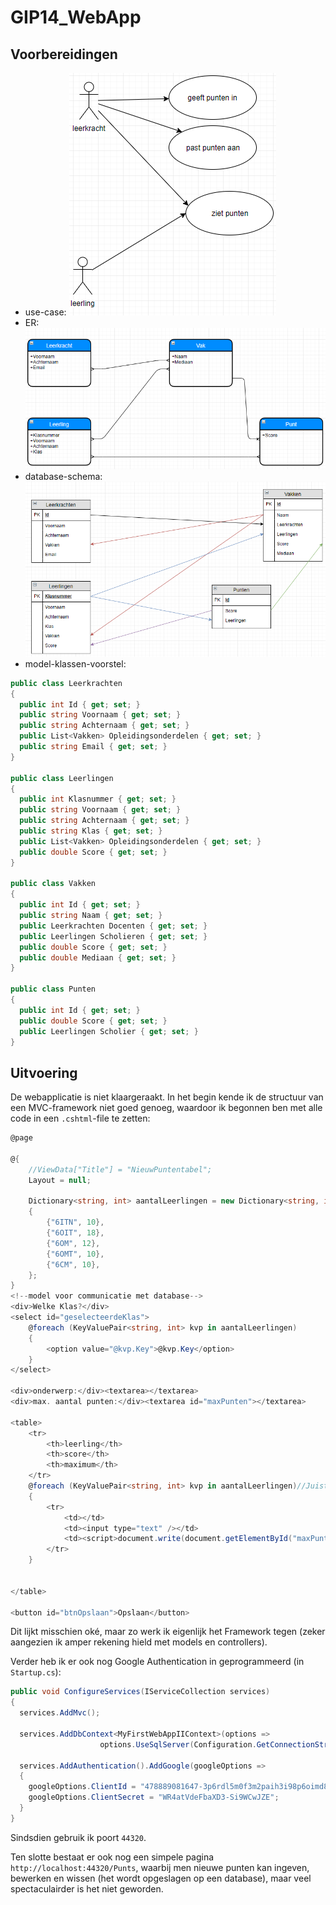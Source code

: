 # GIP14_WebApp
## Voorbereidingen
* use-case: ![alt text](https://github.com/timourM-immalle/GIP14_WebApp/blob/master/AfbeeldingenVoorbereidingen/Idee.PNG)
* ER: ![alt text](https://github.com/timourM-immalle/GIP14_WebApp/blob/master/AfbeeldingenVoorbereidingen/ERDiagram.PNG)
* database-schema: ![alt text](https://github.com/timourM-immalle/GIP14_WebApp/blob/master/AfbeeldingenVoorbereidingen/Databaseschema.PNG)
* model-klassen-voorstel:
```C#
public class Leerkrachten
{
  public int Id { get; set; }
  public string Voornaam { get; set; }
  public string Achternaam { get; set; }
  public List<Vakken> Opleidingsonderdelen { get; set; }
  public string Email { get; set; }
}

public class Leerlingen
{
  public int Klasnummer { get; set; }
  public string Voornaam { get; set; }
  public string Achternaam { get; set; }
  public string Klas { get; set; }
  public List<Vakken> Opleidingsonderdelen { get; set; }
  public double Score { get; set; }
}

public class Vakken
{
  public int Id { get; set; }
  public string Naam { get; set; }
  public Leerkrachten Docenten { get; set; }
  public Leerlingen Scholieren { get; set; }
  public double Score { get; set; }
  public double Mediaan { get; set; }
}

public class Punten
{
  public int Id { get; set; }
  public double Score { get; set; }
  public Leerlingen Scholier { get; set; }
}
```

## Uitvoering
De webapplicatie is niet klaargeraakt. In het begin kende ik de structuur van een MVC-framework niet goed genoeg, waardoor ik begonnen ben met alle code in een `.cshtml`-file te zetten:
```C#
@page

@{
    //ViewData["Title"] = "NieuwPuntentabel";
    Layout = null;

    Dictionary<string, int> aantalLeerlingen = new Dictionary<string, int>()
    {
        {"6ITN", 10},
        {"6OIT", 18},
        {"6OM", 12},
        {"6OMT", 10},
        {"6CM", 10},
    };
}
<!--model voor communicatie met database-->
<div>Welke Klas?</div>
<select id="geselecteerdeKlas">
    @foreach (KeyValuePair<string, int> kvp in aantalLeerlingen)
    {
        <option value="@kvp.Key">@kvp.Key</option>
    }
</select>

<div>onderwerp:</div><textarea></textarea>
<div>max. aantal punten:</div><textarea id="maxPunten"></textarea>

<table>
    <tr>
        <th>leerling</th>
        <th>score</th>
        <th>maximum</th>
    </tr>
    @foreach (KeyValuePair<string, int> kvp in aantalLeerlingen)//Juist? Nee, lln moeten uit database gehaald worden
    {
        <tr>
            <td></td>
            <td><input type="text" /></td>
            <td><script>document.write(document.getElementById("maxPunten").value);</script></td><!--Hoe kan ik hier de inhoud van maxPunten opvragen?-->
        </tr>
    }


</table>

<button id="btnOpslaan">Opslaan</button>
```
Dit lijkt misschien oké, maar zo werk ik eigenlijk het Framework tegen (zeker aangezien ik amper rekening hield met models en controllers).

Verder heb ik er ook nog Google Authentication in geprogrammeerd (in `Startup.cs`):
```C#
public void ConfigureServices(IServiceCollection services)
{
  services.AddMvc();
  
  services.AddDbContext<MyFirstWebAppIIContext>(options =>
                    options.UseSqlServer(Configuration.GetConnectionString("MyFirstWebAppIIContext")));
  
  services.AddAuthentication().AddGoogle(googleOptions =>
  {
    googleOptions.ClientId = "478889081647-3p6rdl5m0f3m2paih3i98p6oimd8ncn5.apps.googleusercontent.com";
    googleOptions.ClientSecret = "WR4atVdeFbaXD3-Si9WCwJZE";
  }
}
```
Sindsdien gebruik ik poort `44320`.

Ten slotte bestaat er ook nog een simpele pagina `http://localhost:44320/Punts`, waarbij  men nieuwe punten kan ingeven, bewerken en wissen (het wordt opgeslagen op een database), maar veel spectaculairder is het niet geworden.
